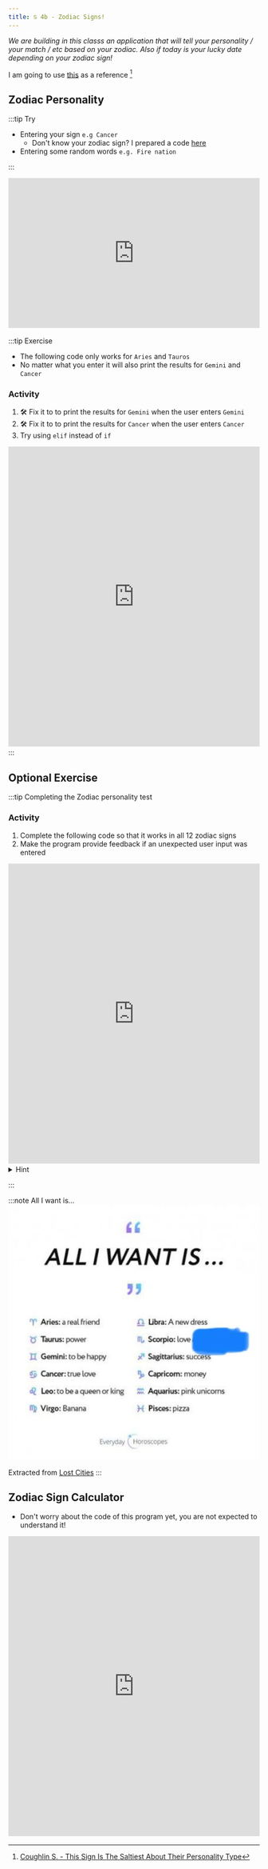 ```yaml
---
title: ♋ 4b - Zodiac Signs!
---
```


*We are building in this classs an application that will tell your personality / your match / etc based on your zodiac. Also if today is your lucky date depending on your zodiac sign!*

I am going to use [this](https://www.refinery29.com/en-us/zodiac-sign-accuracy-strengths-weakness-descriptions) as a reference [^Coughlin]


[^Coughlin]:[Coughlin S. - This Sign Is The Saltiest About Their Personality Type](https://www.refinery29.com/en-us/zodiac-sign-accuracy-strengths-weakness-descriptions)

[^Markarian]:[Markarian T. - Zodiac Compa](https://www.refinery29.com/en-us/zodiac-sign-accuracy-strengths-weakness-descriptions)

## Zodiac Personality


:::tip Try

- Entering your sign `e.g Cancer`
  - Don't know your zodiac sign? I prepared a code [here](#zodiac-sign-calculator)
- Entering some random words `e.g. Fire nation`

:::

<iframe src="https://trinket.io/embed/python/cf0e74362d?outputOnly=true&runOption=run&start=result" width="100%" height="300" frameborder="0" marginwidth="0" marginheight="0" allowfullscreen></iframe>

:::tip Exercise

- The following code only works for `Aries` and `Tauros`
- No matter what you enter it will also print the results for `Gemini` and `Cancer`

### Activity
1. 🛠 Fix it to to print the results for `Gemini` when the user enters `Gemini`
2. 🛠 Fix it to to print the results for `Cancer` when the user enters `Cancer`
3. Try using `elif` instead of `if`

<iframe src="https://trinket.io/embed/python/705196b851" width="100%" height="600" frameborder="0" marginwidth="0" marginheight="0" allowfullscreen></iframe>
:::


## Optional Exercise

:::tip Completing the Zodiac personality test

### Activity
1. Complete the following code so that it works in all 12 zodiac signs
2. Make the program provide feedback if an unexpected user input was entered

<iframe src="https://trinket.io/embed/python/9ddba7e522" width="100%" height="600" frameborder="0" marginwidth="0" marginheight="0" allowfullscreen></iframe>


<details>
<summary>
Hint
</summary>

use `else`

</details>


:::

:::note All I want is...
![](../../static/img/2022-05-27-02-52-51.png)

Extracted from [Lost Cities](https://lost-cities-keeper.fandom.com/f/p/4400000000000448154/r/4400000000003805604)
:::

## Zodiac Sign Calculator

- Don't worry about the code of this program yet, you are not expected to understand it!

<iframe src="https://trinket.io/embed/python/152ed204bb?runOption=run&start=result" width="100%" height="600" frameborder="0" marginwidth="0" marginheight="0" allowfullscreen></iframe>

